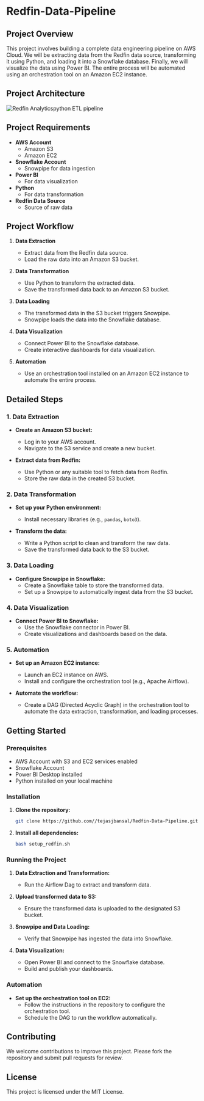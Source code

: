 # Redfin-Data-Pipeline

## Project Overview

This project involves building a complete data engineering pipeline on AWS Cloud. We will be extracting data from the Redfin data source, transforming it using Python, and loading it into a Snowflake database. Finally, we will visualize the data using Power BI. The entire process will be automated using an orchestration tool on an Amazon EC2 instance.

## Project Architecture

![Redfin Analyticspython ETL pipeline](https://github.com/tejasjbansal/Redfin-Data-Pipeline/assets/56173595/c1463653-4bef-473b-9f64-b4fcb94d1323)


## Project Requirements

- **AWS Account**
  - Amazon S3
  - Amazon EC2
- **Snowflake Account**
  - Snowpipe for data ingestion
- **Power BI**
  - For data visualization
- **Python**
  - For data transformation
- **Redfin Data Source**
  - Source of raw data

## Project Workflow

1. **Data Extraction**
   - Extract data from the Redfin data source.
   - Load the raw data into an Amazon S3 bucket.

2. **Data Transformation**
   - Use Python to transform the extracted data.
   - Save the transformed data back to an Amazon S3 bucket.

3. **Data Loading**
   - The transformed data in the S3 bucket triggers Snowpipe.
   - Snowpipe loads the data into the Snowflake database.

4. **Data Visualization**
   - Connect Power BI to the Snowflake database.
   - Create interactive dashboards for data visualization.

5. **Automation**
   - Use an orchestration tool installed on an Amazon EC2 instance to automate the entire process.

## Detailed Steps

### 1. Data Extraction

- **Create an Amazon S3 bucket:**
  - Log in to your AWS account.
  - Navigate to the S3 service and create a new bucket.

- **Extract data from Redfin:**
  - Use Python or any suitable tool to fetch data from Redfin.
  - Store the raw data in the created S3 bucket.

### 2. Data Transformation

- **Set up your Python environment:**
  - Install necessary libraries (e.g., `pandas`, `boto3`).

- **Transform the data:**
  - Write a Python script to clean and transform the raw data.
  - Save the transformed data back to the S3 bucket.

### 3. Data Loading

- **Configure Snowpipe in Snowflake:**
  - Create a Snowflake table to store the transformed data.
  - Set up a Snowpipe to automatically ingest data from the S3 bucket.

### 4. Data Visualization

- **Connect Power BI to Snowflake:**
  - Use the Snowflake connector in Power BI.
  - Create visualizations and dashboards based on the data.

### 5. Automation

- **Set up an Amazon EC2 instance:**
  - Launch an EC2 instance on AWS.
  - Install and configure the orchestration tool (e.g., Apache Airflow).

- **Automate the workflow:**
  - Create a DAG (Directed Acyclic Graph) in the orchestration tool to automate the data extraction, transformation, and loading processes.

## Getting Started

### Prerequisites

- AWS Account with S3 and EC2 services enabled
- Snowflake Account
- Power BI Desktop installed
- Python installed on your local machine

### Installation

1. **Clone the repository:**
   ```sh
   git clone https://github.com//tejasjbansal/Redfin-Data-Pipeline.git
   ```
2. **Install all dependencies:**
   ```sh
   bash setup_redfin.sh
   ```

### Running the Project

1. **Data Extraction and Transformation:**
   - Run the Airflow Dag to extract and transform data.

2. **Upload transformed data to S3:**
   - Ensure the transformed data is uploaded to the designated S3 bucket.

3. **Snowpipe and Data Loading:**
   - Verify that Snowpipe has ingested the data into Snowflake.

4. **Data Visualization:**
   - Open Power BI and connect to the Snowflake database.
   - Build and publish your dashboards.

### Automation

- **Set up the orchestration tool on EC2:**
  - Follow the instructions in the repository to configure the orchestration tool.
  - Schedule the DAG to run the workflow automatically.

## Contributing

We welcome contributions to improve this project. Please fork the repository and submit pull requests for review.

## License

This project is licensed under the MIT License.
